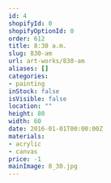```yaml
---
id: 4
shopifyId: 0
shopifyOptionId: 0
order: 612
title: 8:30 a.m.
slug: 830-am
url: art-works/830-am
aliases: []
categories:
- painting
inStock: false
isVisible: false
location: ""
height: 80
width: 60
date: 2016-01-01T00:00:00Z
materials:
- acrylic
- canvas
price: -1
mainImage: 8_30.jpg
---
```

